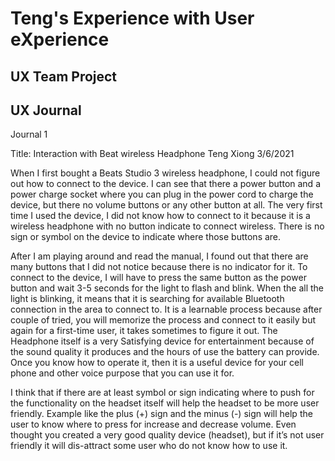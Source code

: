 # Teng's Experience with User eXperience  


## UX Team Project


## UX Journal

Journal 1

Title: Interaction with Beat wireless Headphone
Teng Xiong 
3/6/2021

 
When I first bought a Beats Studio 3 wireless headphone, I could not figure out how to connect to the device. I can see that there a power button and a power charge socket where you can plug in the power cord to charge the device, but there no volume buttons or any other button at all. The very first time I used the device, I did not know how to connect to it because it is a wireless headphone with no button indicate to connect wireless. There is no sign or symbol on the device to indicate where those buttons are. 

After I am playing around and read the manual, I found out that there are many buttons that I did not notice because there is no indicator for it. To connect to the device, I will have to press the same button as the power button and wait 3-5 seconds for the light to flash and blink. When the all the light is blinking, it means that it is searching for available Bluetooth connection in the area to connect to. It is a learnable process because after couple of tried, you will memorize the process and connect to it easily but again for a first-time user, it takes sometimes to figure it out. The Headphone itself is a very Satisfying device for entertainment because of the sound quality it produces and the hours of use the battery can provide. Once you know how to operate it, then it is a useful device for your cell phone and other voice purpose that you can use it for. 

I think that if there are at least symbol or sign indicating where to push for the functionality on the headset itself will help the headset to be more user friendly. Example like the plus (+) sign and the minus (-) sign will help the user to know where to press for increase and decrease volume. Even thought you created a very good quality device (headset), but if it’s not user friendly it will dis-attract some user who do not know how to use it. 



